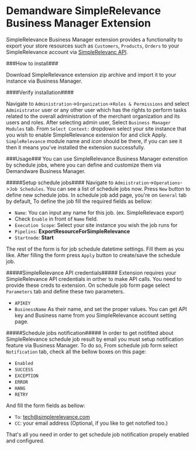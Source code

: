Demandware SimpleRelevance Business Manager Extension
=====================================================

SimpleRelevance Business Manager extension provides a functionality to export your store resources such as `Customers`, `Products`, `Orders` to your SimpleRelevance account via [SimpleRelevanc API][1].

###How to install###

Download SimpleRelevance extension zip archive and import it to your instance via Business Manager.

####Verify installation####

Navigate to `Administration`->`Organization`->`Roles & Permissions` and select `Administrator` user or any other user which has the rights to perform tasks related to the overall administration of the merchant organization and its users and roles. After selecting admin user, Select `Business Manager Modules` tab. From `Select Context:` dropdown select your site instance that you wish to enable SimpleRelevance extension for and click Apply. `SimpleRelevance` module name and *icon* should be there, if you can see it then it means you've installed the extension successfully.


###Usage###
You can use SimpleRelevance Business Manager extenstion by schedule jobs, where you can define and customize them via Demandware Business Manager.

#####Setup schedule jobs####
Navigate to `Admiistration`->`Operations`->`Job Schedules`. You can see a list of schedule jobs now. Press `New` button to define new schedule jobs. In schedule job add page, you're on `General` tab by default, To define the job fill the required fields as bellow:
* `Name`: You can input any name for this job. (ex. SimpleRelevace export)
* Check `Enable` in front of `Name` field.
* `Execution Scope`: Select your site instance you wish the job runs for
* `Pipelins`: **ExportResourceForSimpleRelevance**
* `Startnode`: **Start**

The rest of the form is for job schedule datetime settings. Fill them as you like. 
After filling the form press `Apply` button to create/save the schedule job.

#####SimpleRelevance API credentials#####
Extension requires your SimpleRelevance API credentials in orther to make API calls. You need to provide these creds to extension. On schedule job form page select `Parameters` tab and define these two parameters.
* `APIKEY`
* `BusinessName`
As their name, and set the proper values. You can get API key and Business name from you SimpleRelevance account setting page.

#####Schedule jobs notification#####
In order to get notifited about SimpleRelevance schedule job result by email you must setup notification feature via Business Manager. To do so, From schedule job form select `Notification` tab, check all the bellow boxes on this page:
* `Enabled`
* `SUCCESS`
* `EXCEPTION`
* `ERROR`
* `HANG`
* `RETRY`

And fill the form fields as bellow:
* `To`: tech@simplerelevance.com
* `CC`: your email address (Optional, if you like to get notofied too.)

That's all you need in order to get schedule job notification propely enabled and configured.


[1]: https://www.simplerelevance.com/api_doc/
